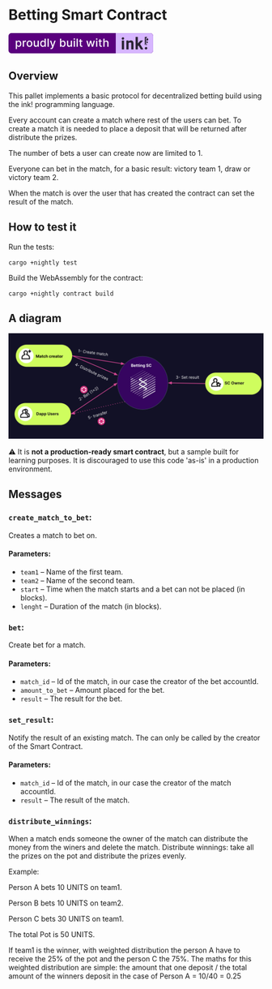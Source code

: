 # Betting Smart Contract
[![Built with ink!](https://raw.githubusercontent.com/paritytech/ink/master/.images/badge_flat.svg)](https://github.com/paritytech/ink)

## Overview
This pallet implements a basic protocol for decentralized betting build using the ink! programming language.

Every account can create a match where rest of the users can bet. To create a match it is needed to place a deposit that will be returned after distribute the prizes.

The number of bets a user can create now are limited to 1.

Everyone can bet in the match, for a basic result: victory team 1, draw or victory team 2.

When the match is over the user that has created the contract can set the result of the match.

## How to test it
Run the tests:
```shell
cargo +nightly test
```

Build the WebAssembly for the contract:
```shell
cargo +nightly contract build
```

## A diagram
![Diagram](assets/diagram.png)

:warning: It is **not a production-ready smart contract**, but a sample built for learning purposes. It is discouraged to use this code 'as-is' in a production environment.

## Messages

### `create_match_to_bet`:
 Creates a match to bet on.
#### Parameters:
  * `team1` – Name of the first team.
  * `team2` – Name of the second team.
  * `start` – Time when the match starts and a bet can not be placed (in blocks).
  * `lenght` – Duration of the match (in blocks).

### `bet`:
Create bet for a match.
#### Parameters:
  * `match_id` – Id of the match, in our case the creator of the bet accountId.
  * `amount_to_bet` – Amount placed for the bet.
  * `result` – The result for the bet.

### `set_result`:
Notify the result of an existing match.
The can only be called by the creator of the Smart Contract.
#### Parameters:
  * `match_id` – Id of the match, in our case the creator of the match accountId.
  * `result` – The result of the match.

### `distribute_winnings`:
When a match ends someone the owner of the match can distribute the money from the winers and delete the match.
Distribute winnings: take all the prizes on the pot and distribute the prizes evenly. 

Example:

Person A bets 10 UNITS on team1.

Person B bets 10 UNITS on team2.

Person C bets 30 UNITS on team1.

The total Pot is 50 UNITS.

If team1 is the winner, with weighted distribution the person A have to receive the 25% of the pot and the person C the 75%. The maths for this weighted distribution are simple: the amount that one deposit / the total amount of the winners deposit in the case of Person A = 10/40 = 0.25